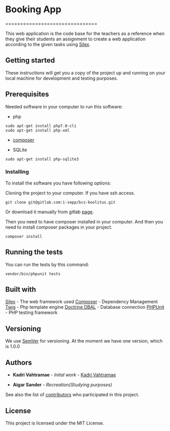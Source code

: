 # Booking App
===============================

This web application is the code base for the teachers as a reference when they give their students an assignment to create a web application according to the given tasks using [Silex](http://silex.sensiolabs.org/).

## Getting started

These instructions will get you a copy of the project up and running on your local machine for development and testing purposes.

## Prerequisites

Needed software in your computer to run this software:

* php
```
sudo apt-get install php7.0-cli
sudo apt-get install php-xml
```

* [composer](https://getcomposer.org/download/)

* SQLite
```
sudo apt-get install php-sqlite3
```

### Installing

To install the software you have following options:

Cloning the project to your computer. If you have ssh access.

```
git clone git@gitlab.com:i-sepp/bcs-koolitus.git
```

Or download it manually from gitlab [page](https://gitlab.com/i-sepp/bcs-koolitus).

Then you need to have composer installed in your computer.
And then you need to install composer packages in your project.
```
composer install
```

## Running the tests

You can run the tests by this command:
```
vendor/bin/phpunit tests
```

## Built with
[Silex](http:silex.sensiolabs.org/) - The web framework used
[Composer](https://getcomposer.org/) - Dependency Management
[Twig](http://twig.sensiolabs.org/) - Php template engine
[Doctrine DBAL](http://docs.doctrine-project.org/projects/doctrine-dbal/en/latest/index.html) - Database connection
[PHPUnit](https://phpunit.de/) - PHP testing framework

## Versioning

We use [SemVer](http://semver.org/) for versioning.
At the moment we have one version, which is 1.0.0

## Authors

* **Kadri Vahtramae** - *Inital work* - [Kadri Vahtramae](https://gitlab.com/KadriVahtramae)

* **Aigar Sander** - *Recreation(Studying purposes)*

See also the list of [contributors](www.i-smith.ee) who participated in this project.

## License

This project is licensed under the MIT License.
